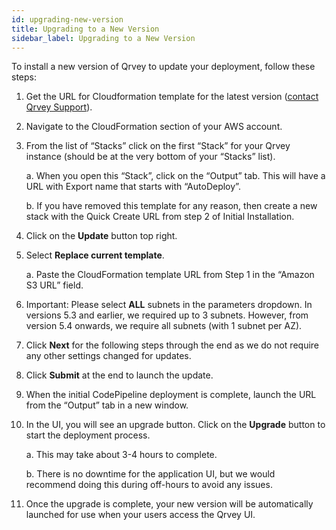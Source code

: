 ```yaml
---
id: upgrading-new-version
title: Upgrading to a New Version
sidebar_label: Upgrading to a New Version
---
```



To install a new version of Qrvey to update your deployment, follow these steps:

1.  Get the URL for Cloudformation template for the latest version (<a href="mailto:help@qrvey.com">contact Qrvey Support</a>).

2.  Navigate to the CloudFormation section of your AWS account.

3.  From the list of “Stacks” click on the first “Stack” for your Qrvey instance (should be at the very bottom of your “Stacks” list). 

    a. When you open this “Stack”, click on the “Output” tab. This will have a URL with Export name that starts with “AutoDeploy”. 

    b. If you have removed this template for any reason, then create a new stack with the Quick Create URL from step 2 of Initial Installation.

4.  Click on the **Update** button top right.

5.  Select **Replace current template**. 

    a. Paste the CloudFormation template URL from Step 1 in the “Amazon S3 URL” field.

6.  Important: Please select **ALL** subnets in the parameters dropdown. In versions 5.3 and earlier, we required up to 3 subnets. However, from version 5.4 onwards, we require all subnets (with 1 subnet per AZ).

7.  Click **Next** for the following steps through the end as we do not require any other settings changed for updates.

8.  Click **Submit** at the end to launch the update.

9.  When the initial CodePipeline deployment is complete, launch the URL from the “Output” tab in a new window.

10. In the UI, you will see an upgrade button. Click on the **Upgrade** button to start the deployment process. 

    a. This may take about 3-4 hours to complete. 

    b. There is no downtime for the application UI, but we would recommend doing this during off-hours to avoid any issues.

11. Once the upgrade is complete, your new version will be automatically launched for use when your users access the Qrvey UI.
